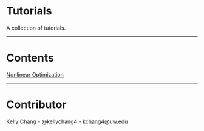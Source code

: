 
# Tutorials

A collection of tutorials.

--- 

# Contents

[Nonlinear Optimization](https://github.com/kellychang4/Tutorials/blob/master/Fit/demoFit.ipynb)

--- 

# Contributor

Kelly Chang - @kellychang4 - kchang4@uw.edu
